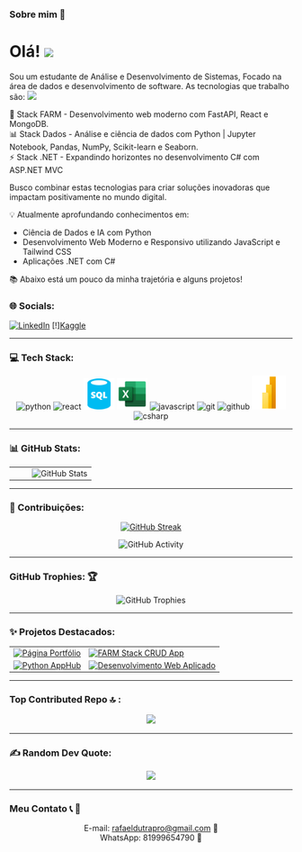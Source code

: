 ### Sobre mim 💫

# Olá! <img src="https://github.com/TheDudeThatCode/TheDudeThatCode/blob/master/Assets/Hi.gif" width="35" />

Sou um estudante de Análise e Desenvolvimento de Sistemas, Focado na área de dados e desenvolvimento de software. As tecnologias que trabalho são:
<img src="https://media.giphy.com/media/WUlplcMpOCEmTGBtBW/giphy.gif" width="30">

🚀 Stack FARM - Desenvolvimento web moderno com FastAPI, React e MongoDB. <br>
📊 Stack Dados - Análise e ciência de dados com Python | Jupyter Notebook, Pandas, NumPy, Scikit-learn e Seaborn.<br>
⚡ Stack .NET - Expandindo horizontes no desenvolvimento C# com ASP.NET MVC

Busco combinar estas tecnologias para criar soluções inovadoras que impactam positivamente no mundo digital.

💡 Atualmente aprofundando conhecimentos em:

- Ciência de Dados e IA com Python
- Desenvolvimento Web Moderno e Responsivo utilizando JavaScript e Tailwind CSS
- Aplicações .NET com C#

📚 Abaixo está um pouco da minha trajetória e alguns projetos!

### 🌐 Socials:

[![LinkedIn](https://img.shields.io/badge/LinkedIn-%230077B5.svg?logo=linkedin&logoColor=white)](https://linkedin.com/in/rafaelsantoshome)
[!][Kaggle](https://www.kaggle.com/raeldata)

</div>

---

### 💻 Tech Stack:

<div align="center">
<img src="https://www.vectorlogo.zone/logos/python/python-icon.svg" alt="python" width="55" height="55"/>
<img src="https://www.vectorlogo.zone/logos/reactjs/reactjs-icon.svg" alt="react" width="55" height="55"/>
<img src="https://raw.githubusercontent.com/Haell39/Images-Icons/main/SVG/sql-database-generic-svgrepo-com.svg" alt="SQL Database" width="55" height="55"/>
<img src="https://raw.githubusercontent.com/Haell39/Images-Icons/main/SVG/excel-svgrepo-com.svg" alt="Excel" width="55" height="55"/>
<img src="https://www.vectorlogo.zone/logos/javascript/javascript-icon.svg" alt="javascript" width="55" height="55"/>
<img src="https://www.vectorlogo.zone/logos/git-scm/git-scm-icon.svg" alt="git" width="55" height="55"/>
<img src="https://www.vectorlogo.zone/logos/github/github-icon.svg" alt="github" width="55" height="55"/>
<img src="https://raw.githubusercontent.com/Haell39/Images-Icons/main/SVG/Power-BI-Logo.svg" alt="Power BI" width="60" height="60"/>
<img src="https://www.vectorlogo.zone/logos/dotnet/dotnet-icon.svg" alt="csharp" width="55" height="55"/>

<!--
<img src="https://www.vectorlogo.zone/logos/nodejs/nodejs-icon.svg" alt="nodejs" width="55" height="55"/>
<img src="https://www.vectorlogo.zone/logos/postgresql/postgresql-icon.svg" alt="sql" width="55" height="55"/>
-->

</div>

---

### 📊 GitHub Stats:

<div align="center">
  <table>
    <tr>
      <td style="padding-left: 40px;">
        <img src="https://github-readme-stats.vercel.app/api?username=Haell39&show_icons=true&theme=radical" alt="GitHub Stats">
      </td>
    </tr>
  </table>
</div>

---

### 🌟 Contribuições:

<div align="center">
  
[![GitHub Streak](https://github-readme-streak-stats.herokuapp.com/?user=Haell39&theme=radical)](https://git.io/streak-stats)
  
<img src="https://github-readme-activity-graph.vercel.app/graph?username=Haell39&theme=radical&hide_border=true" alt="GitHub Activity">

</div>

---

### GitHub Trophies: 🏆

<div align="center">
  
![GitHub Trophies](https://github-profile-trophy.vercel.app/?username=Haell39&theme=radical&no-frame=false&margin-w=15)

</div>

---

### ✨ Projetos Destacados:

<div align="center">

<table>
  <tr>
    <td>
      <a href="https://github.com/Haell39/Pagina_Portifolio">
        <img src="https://github-readme-stats.vercel.app/api/pin/?username=Haell39&repo=Pagina_Portifolio&theme=radical" alt="Página Portfólio">
      </a>
    </td>
    <td>
      <a href="https://github.com/Haell39/FARM_Stack-CRUDapp">
        <img src="https://github-readme-stats.vercel.app/api/pin/?username=Haell39&repo=FARM_Stack-CRUDapp&theme=radical" alt="FARM Stack CRUD App">
      </a>
    </td>
  </tr>
  <tr>
    <td>
      <a href="https://github.com/Haell39/Python-AppHub">
        <img src="https://github-readme-stats.vercel.app/api/pin/?username=Haell39&repo=Python-AppHub&theme=radical" alt="Python AppHub">
      </a>
    </td>
    <td>
      <a href="https://github.com/Haell39/Applied-WebDevelopment">
        <img src="https://github-readme-stats.vercel.app/api/pin/?username=Haell39&repo=Applied-WebDevelopment&theme=radical" alt="Desenvolvimento Web Aplicado">
      </a>
    </td>
  </tr>
</table>

</div>

---

### Top Contributed Repo 🔝 :

<div align="center">
  
![](https://github-contributor-stats.vercel.app/api?username=Haell39&limit=5&theme=radical&combine_all_yearly_contributions=true)

</div>

---

### ✍️ Random Dev Quote:

<div align="center">

![](https://quotes-github-readme.vercel.app/api?type=horizontal&theme=dark&quote=A+computação+é+nenhuma+outra+coisa+senão+uma+matemática+disfarçada.&author=Edsger+W.+Dijkstra)

</div>

---

### Meu Contato 📞 📩

<div align="center">
  
E-mail: rafaeldutrapro@gmail.com 📧<br>
WhatsApp: 81999654790 📱<br>

</div>
